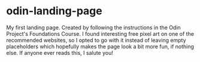 # odin-landing-page
My first landing page. Created by following the instructions in the Odin Project's Foundations Course. I found interesting free pixel art on one of the recommended websites, so I opted to go with it instead of leaving empty placeholders which hopefully makes the page look a bit more fun, if nothing else. If anyone ever reads this, I salute you!
